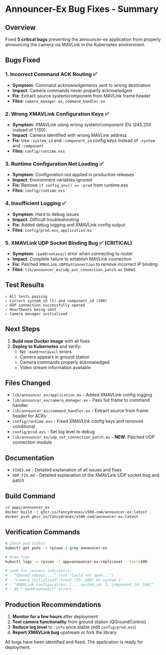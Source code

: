 # Announcer-Ex Bug Fixes - Summary

## Overview

Fixed **5 critical bugs** preventing the announcer-ex application from properly announcing the camera via MAVLink in the Kubernetes environment.

## Bugs Fixed

### 1. Incorrect Command ACK Routing ✅
- **Symptom**: Command acknowledgements sent to wrong destination
- **Impact**: Camera commands never properly acknowledged
- **Fix**: Extract source system/component from MAVLink frame header
- **Files**: `camera_manager.ex`, `command_handler.ex`

### 2. Wrong XMAVLink Configuration Keys ✅
- **Symptom**: XMAVLink using wrong system/component IDs (245.250 instead of 1.100)
- **Impact**: Camera identified with wrong MAVLink address
- **Fix**: Use `:system_id` and `:component_id` config keys instead of `:system` and `:component`
- **Files**: `config/runtime.exs`

### 3. Runtime Configuration Not Loading ✅
- **Symptom**: Configuration not applied in production releases
- **Impact**: Environment variables ignored
- **Fix**: Remove `if config_env() == :prod` from runtime.exs
- **Files**: `config/runtime.exs`

### 4. Insufficient Logging ✅
- **Symptom**: Hard to debug issues
- **Impact**: Difficult troubleshooting
- **Fix**: Added debug logging and XMAVLink config output
- **Files**: `config/prod.exs`, `application.ex`

### 5. XMAVLink UDP Socket Binding Bug ✅ (CRITICAL)
- **Symptom**: `:eaddrnotavail` error when connecting to router
- **Impact**: Complete failure to establish MAVLink connection
- **Fix**: Patched `XMAVLink.UDPOutConnection` to remove incorrect IP binding
- **Files**: `lib/announcer_ex/udp_out_connection_patch.ex` (new)

## Test Results

```
✓ All tests passing
✓ Correct system_id (1) and component_id (100)
✓ UDP connection successfully opened
✓ Heartbeats being sent
✓ Camera manager initialized
```

## Next Steps

1. **Build new Docker image** with all fixes
2. **Deploy to Kubernetes** and verify:
   - No `:eaddrnotavail` errors
   - Camera appears in ground station
   - Camera commands properly acknowledged
   - Video stream information available

## Files Changed

- `lib/announcer_ex/application.ex` - Added XMAVLink config logging
- `lib/announcer_ex/camera_manager.ex` - Pass full frame to command handler
- `lib/announcer_ex/command_handler.ex` - Extract source from frame header for ACKs
- `config/runtime.exs` - Fixed XMAVLink config keys and removed conditional
- `config/prod.exs` - Set log level to debug
- `lib/announcer_ex/udp_out_connection_patch.ex` - **NEW**: Patched UDP connection module

## Documentation

- `FIXES.md` - Detailed explanation of all issues and fixes
- `UDP_FIX.md` - Detailed explanation of the XMAVLink UDP socket bug and patch

## Build Command

```bash
cd apps/announcer_ex
docker build -t ghcr.io/fancydrones/x500-cm4/announcer-ex:latest .
docker push ghcr.io/fancydrones/x500-cm4/announcer-ex:latest
```

## Verification Commands

```bash
# Check pod status
kubectl get pods -n rpiuav | grep announcer-ex

# View logs
kubectl logs -n rpiuav -l app=announcer-ex-replicaset --tail=100

# Look for success indicators:
# - "Opened udpout:..." (not "Could not open...")
# - "Camera initialized: Front (ID: 100) on system 1"
# - "XMAVLink configuration: [... system_id: 1, component_id: 100]"
# - No ":eaddrnotavail" errors
```

## Production Recommendations

1. **Monitor for a few hours** after deployment
2. **Test camera functionality** from ground station (QGroundControl)
3. **Reduce log level** to `:info` once stable (edit `config/prod.exs`)
4. **Report XMAVLink bug** upstream or fork the library

All bugs have been identified and fixed. The application is ready for deployment.
